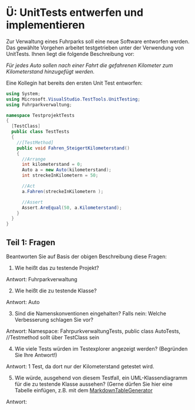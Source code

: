 # Ü: UnitTests entwerfen und implementieren
Zur Verwaltung eines Fuhrparks soll eine neue Software entworfen werden. Das gewählte Vorgehen arbeitet testgetrieben unter der Verwendung von UnitTests. Ihnen liegt die folgende Beschreibung vor: 

_Für jedes Auto sollen nach einer Fahrt die gefahrenen Kilometer zum Kilometerstand hinzugefügt werden._

Eine Kollegin hat bereits den ersten Unit Test entworfen:
```csharp
using System;
using Microsoft.VisualStudio.TestTools.UnitTesting;
using Fuhrparkverwaltung;

namespace TestprojektTests
{
  [TestClass]
  public class TestTests
  {
    //[TestMethod]
    public void Fahren_SteigertKilometerstand()
    {
      //Arrange
      int kilometerstand = 0;
      Auto a = new Auto(kilometerstand);
      int streckeInKilometern = 50;

      //Act
      a.Fahren(streckeInKilometern );

      //Assert
      Assert.AreEqual(50, a.Kilometerstand);
    }
  }
}
```

## Teil 1: Fragen
Beantworten Sie auf Basis der obigen Beschreibung diese Fragen:

1.	Wie heißt das zu testende Projekt?

   Antwort: Fuhrparkverwaltung

2.	Wie heißt die zu testende Klasse?

   Antwort: Auto

3.	Sind die Namenskonventionen eingehalten? Falls nein: Welche Verbesserung schlagen Sie vor?

   Antwort: Namespace: FahrpurkverwaltungTests, public class AutoTests, //Testmethod sollt über TestClass sein

4.	Wie viele Tests würden im Testexplorer angezeigt werden? (Begründen Sie Ihre Antwort!)

   Antwort: 1 Test, da dort nur der Kilometerstand getestet wird.

5.	Wie würde, ausgehend von diesem Testfall, ein UML-Klassendiagramm für die zu testende Klasse aussehen? (Gerne dürfen Sie hier eine Tabelle einfügen, z.B. mit dem [MarkdownTableGenerator](https://www.tablesgenerator.com/markdown_tables)

   Antwort: 
